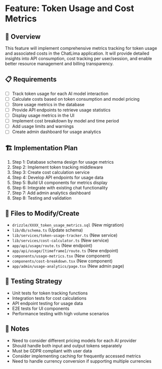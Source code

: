 # Feature: Token Usage and Cost Metrics

## 🎯 Overview
This feature will implement comprehensive metrics tracking for token usage and associated costs in the ChatLima application. It will provide detailed insights into API consumption, cost tracking per user/session, and enable better resource management and billing transparency.

## 📋 Requirements
- [ ] Track token usage for each AI model interaction
- [ ] Calculate costs based on token consumption and model pricing
- [ ] Store usage metrics in the database
- [ ] Provide API endpoints to retrieve usage statistics
- [ ] Display usage metrics in the UI
- [ ] Implement cost breakdown by model and time period
- [ ] Add usage limits and warnings
- [ ] Create admin dashboard for usage analytics

## 🏗️ Implementation Plan
1. Step 1: Database schema design for usage metrics
2. Step 2: Implement token tracking middleware
3. Step 3: Create cost calculation service
4. Step 4: Develop API endpoints for usage data
5. Step 5: Build UI components for metrics display
6. Step 6: Integrate with existing chat functionality
7. Step 7: Add admin analytics dashboard
8. Step 8: Testing and validation

## 📁 Files to Modify/Create
- `drizzle/XXXX_token_usage_metrics.sql` (New migration)
- `lib/db/schema.ts` (Update schema)
- `lib/services/token-usage-tracker.ts` (New service)
- `lib/services/cost-calculator.ts` (New service)
- `app/api/usage/route.ts` (New endpoint)
- `app/api/usage/[timeframe]/route.ts` (New endpoint)
- `components/usage-metrics.tsx` (New component)
- `components/cost-breakdown.tsx` (New component)
- `app/admin/usage-analytics/page.tsx` (New admin page)

## 🧪 Testing Strategy
- Unit tests for token tracking functions
- Integration tests for cost calculations
- API endpoint testing for usage data
- E2E tests for UI components
- Performance testing with high volume scenarios

## 📝 Notes
- Need to consider different pricing models for each AI provider
- Should handle both input and output tokens separately
- Must be GDPR compliant with user data
- Consider implementing caching for frequently accessed metrics
- Need to handle currency conversion if supporting multiple currencies
